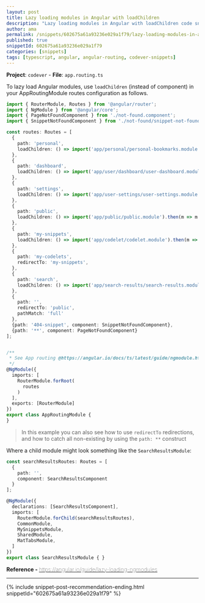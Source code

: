 ```yaml
---
layout: post
title: Lazy loading modules in Angular with loadChildren
description: "Lazy loading modules in Angular with loadChildren code snippet"
author: ama
permalink: /snippets/602675a61a93236e029a1f79/lazy-loading-modules-in-angular-with-loadchildren
published: true
snippetId: 602675a61a93236e029a1f79
categories: [snippets]
tags: [typescript, angular, angular-routing, codever-snippets]
---
```


**Project**: `codever` - **File**:  `app.routing.ts`

To lazy load Angular modules, use `loadChildren` (instead of component) in your AppRoutingModule routes configuration as follows.


```typescript
import { RouterModule, Routes } from '@angular/router';
import { NgModule } from '@angular/core';
import { PageNotFoundComponent } from './not-found.component';
import { SnippetNotFoundComponent } from './not-found/snippet-not-found.component';

const routes: Routes = [
  {
    path: 'personal',
    loadChildren: () => import('app/personal/personal-bookmarks.module').then(m => m.PersonalBookmarksModule)
  },
  {
    path: 'dashboard',
    loadChildren: () => import('app/user/dashboard/user-dashboard.module').then(m => m.UserDashboardModule)
  },
  {
    path: 'settings',
    loadChildren: () => import('app/user-settings/user-settings.module').then(m => m.UserSettingsModule)
  },
  {
    path: 'public',
    loadChildren: () => import('app/public/public.module').then(m => m.PublicBookmarksModule)
  },
  {
    path: 'my-snippets',
    loadChildren: () => import('app/codelet/codelet.module').then(m => m.MySnippetsModule)
  },
  {
    path: 'my-codelets',
    redirectTo: 'my-snippets',
  },
  {
    path: 'search',
    loadChildren: () => import('app/search-results/search-results.module').then(m => m.SearchResultsModule)
  },
  {
    path: '',
    redirectTo: 'public',
    pathMatch: 'full'
  },
  {path: '404-snippet', component: SnippetNotFoundComponent},
  {path: '**', component: PageNotFoundComponent}
];


/**
 * See App routing @https://angular.io/docs/ts/latest/guide/ngmodule.html
 */
@NgModule({
  imports: [
    RouterModule.forRoot(
      routes
    )
  ],
  exports: [RouterModule]
})
export class AppRoutingModule {
}

```


> In this example you can also see how to use `redirectTo` redirections, and how to catch all non-existing
> by using the `path: **` construct

Where a child module might look something like the `SearchResultsModule`:

```typescript
const searchResultsRoutes: Routes = [
  {
    path: '',
    component: SearchResultsComponent
  }
];

@NgModule({
  declarations: [SearchResultsComponent],
  imports: [
    RouterModule.forChild(searchResultsRoutes),
    CommonModule,
    MySnippetsModule,
    SharedModule,
    MatTabsModule,
  ]
})
export class SearchResultsModule { }
```

<span style="font-size: 0.9rem">
  <strong>Reference - </strong>
  <a href="https://angular.io/guide/lazy-loading-ngmodules" target="_blank" style="font-weight: lighter">
     https://angular.io/guide/lazy-loading-ngmodules
  </a>
</span>

<hr/>


 {% include snippet-post-recommendation-ending.html snippetId="602675a61a93236e029a1f79" %}
